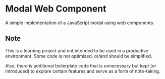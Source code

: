 # Modal Web Component

A simple implementation of a JavaScript modal using web components.

## Note

This is a learning project and not intended to be used in a productive environment. Some code is not optimized, or/and should be simplified. 

Also, there is additional boilerplate code that is unnecessary but kept (or introduced) to explore certain features and serve as a form of note-taking.
